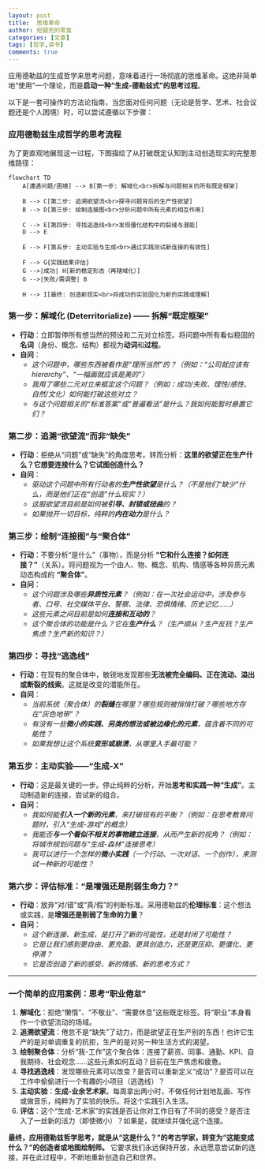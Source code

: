 ```yaml
---
layout: post
title:  思维革命
author: 短腿兜的零食
categories: [文章]
tags: [哲学,读书]
comments: true
---
```


应用德勒兹的生成哲学来思考问题，意味着进行一场彻底的思维革命。这绝非简单地“使用”一个理论，而是**启动一种“生成-德勒兹式”的思考过程**。

以下是一套可操作的方法论指南，当您面对任何问题（无论是哲学、艺术、社会议题还是个人困境）时，可以尝试遵循以下步骤：

### **应用德勒兹生成哲学的思考流程**

为了更直观地展现这一过程，下图描绘了从打破既定认知到主动创造现实的完整思维路径：

```mermaid
flowchart TD
    A[遭遇问题/困境] --> B[第一步: 解域化<br>拆解与问题相关的所有既定框架]
    
    B --> C[第二步: 追溯欲望流<br>探寻问题背后的生产性欲望]
    B --> D[第三步: 绘制连接图<br>分析问题中所有元素的相互作用]
    
    C --> E[第四步: 寻找逃逸线<br>发现僵化结构中的裂缝与潜能]
    D --> E
    
    E --> F[第五步: 主动实验与生成<br>通过实践测试新连接的有效性]
    
    F --> G{实践结果评估}
    G -->|成功| H[新的稳定形态（再辖域化）]
    G -->|失败/需调整| B
    
    H --> I[最终: 创造新现实<br>将成功的实验固化为新的实践或理解]

```

### **第一步：解域化 (Deterritorialize) —— 拆解“既定框架”**

*   **行动**：立即暂停所有想当然的预设和二元对立标签。将问题中所有看似稳固的**名词**（身份、概念、结构）都视为**动词**和**过程**。
*   **自问**：
    *   *这个问题中，哪些东西被看作是“理所当然”的？（例如：“公司就应该有 hierarchy”、“一幅画就应该是美的”）*
    *   *我用了哪些二元对立来框定这个问题？（例如：成功/失败、理性/感性、自然/文化）如何能打破这些对立？*
    *   *与这个问题相关的“标准答案”或“普遍看法”是什么？我如何能暂时悬置它们？*

### **第二步：追溯“欲望流”而非“缺失”**

*   **行动**：拒绝从“问题”或“缺失”的角度思考。转而分析：**这里的欲望正在生产什么？它想要连接什么？它试图创造什么？**
*   **自问**：
    *   *驱动这个问题中所有行动者的**生产性欲望**是什么？（不是他们“缺少”什么，而是他们正在“创造”什么现实？）*
    *   *这股欲望流目前是如何被**引导、封锁或扭曲**的？*
    *   *如果抛开一切目标，纯粹的**内在动力**是什么？*

### **第三步：绘制“连接图”与“聚合体”**

*   **行动**：不要分析“是什么”（事物），而是分析 **“它和什么连接？如何连接？”**（关系）。将问题视为一个由人、物、概念、机构、情感等各种异质元素动态构成的 **“聚合体”**。
*   **自问**：
    *   *这个问题涉及哪些**异质性元素**？（例如：在一次社会运动中，涉及参与者、口号、社交媒体平台、警察、法律、恐惧情绪、历史记忆……）*
    *   *这些元素之间目前是如何**连接和互动的**？*
    *   *这个聚合体的功能是什么？它在**生产什么**？（生产顺从？生产反抗？生产焦虑？生产新的知识？）*

### **第四步：寻找“逃逸线”**

*   **行动**：在现有的聚合体中，敏锐地发现那些**无法被完全编码、正在流动、溢出或断裂的线索**。这就是改变的潜能所在。
*   **自问**：
    *   *当前系统（聚合体）的**裂缝**在哪里？哪些规则被悄悄打破？哪些地方存在“灰色地带”？*
    *   *有没有一些**微小的实践、另类的想法或被边缘化的元素**，蕴含着不同的可能性？*
    *   *如果我想让这个系统**变形或崩溃**，从哪里入手最可能？*

### **第五步：主动实验——“生成-X”**

*   **行动**：这是最关键的一步。停止纯粹的分析，开始**思考和实践一种“生成”**。主动制造新的连接，尝试新的组合。
*   **自问**：
    *   *我如何能**引入一个新的元素**，来打破现有的平衡？（例如：在思考教育问题时，引入“生成-游戏”的概念）*
    *   *我能否**与一个看似不相关的事物建立连接**，从而产生新的视角？（例如：将城市规划问题与“生成-森林”连接思考）*
    *   *我可以进行一个怎样的**微小实践**（一个行动、一次对话、一个创作），来测试一种新的可能性？*

### **第六步：评估标准：“是增强还是削弱生命力？”**

*   **行动**：放弃“对/错”或“真/假”的判断标准。采用德勒兹的**伦理标准**：这个想法或实践，是**增强还是削弱了生命的力量**？
*   **自问**：
    *   *这个新连接、新生成，是打开了新的可能性，还是封闭了可能性？*
    *   *它是让我们感到更自由、更充盈、更具创造力，还是更压抑、更僵化、更停滞？*
    *   *它是否创造了新的感受、新的情感、新的思考方式？*

---

### **一个简单的应用案例：思考“职业倦怠”**

1.  **解域化**：拒绝“懒惰”、“不敬业”、“需要休息”这些既定标签。将“职业”本身看作一个欲望流动的场域。
2.  **追溯欲望流**：倦怠不是“缺失”了动力，而是欲望正在生产别的东西！也许它生产的是对单调重复的抗拒，生产的是对另一种生活方式的渴望。
3.  **绘制聚合体**：分析“我-工作”这个聚合体：连接了薪资、同事、通勤、KPI、自我期待、社会观念……这些元素如何互动？目前在生产焦虑和疲惫。
4.  **寻找逃逸线**：发现哪些元素可以改变？是否可以重新定义“成功”？是否可以在工作中偷偷进行一个有趣的小项目（逃逸线）？
5.  **主动实验**：**生成-业余艺术家**。每周拿出两小时，不做任何计划地乱画、写作或做音乐，纯粹为了实验的快乐。将这个实践引入生活。
6.  **评估**：这个“生成-艺术家”的实践是否让你对工作日有了不同的感受？是否注入了一丝新的活力（即使微小）？如果是，就继续并强化这个连接。

**最终，应用德勒兹哲学思考，就是从“这是什么？”的考古学家，转变为“这能变成什么？”的创造者或地图绘制师。** 它要求我们永远保持开放，永远愿意尝试新的连接，并在此过程中，不断地重新创造自己和世界。